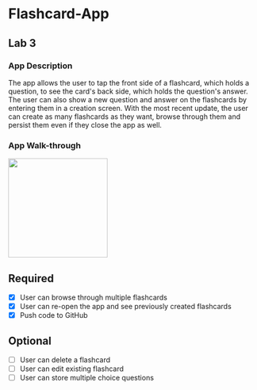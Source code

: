 # Flashcard-App

## Lab 3

### App Description
The app allows the user to tap the front side of a flashcard, which holds a question, to see the card's back side, which holds the question's answer. The user can also show a new question and answer on the flashcards by entering them in a creation screen. With the most recent update, the user can create as many flashcards as they want, browse through them and persist them even if they close the app as well.

### App Walk-through
<img src="https://i.imgur.com/NNKSgwi.gif" width=200><br>

## Required
- [X] User can browse through multiple flashcards
- [X] User can re-open the app and see previously created flashcards
- [X] Push code to GitHub
## Optional
- [ ] User can delete a flashcard
- [ ] User can edit existing flashcard
- [ ] User can store multiple choice questions
